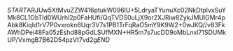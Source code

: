 $START$ARJUw5XtMvuZZW416ptukW096lU+5LdryaTYunuXc02NkDtplvxSuYMk8CL1ObTId0WUrhl2p0FaHUfi/QqTVDS0uLjX9or2XJRiw8ZykJMUlGMr4pAbk8KiqId1rV7P0vxrokn6Uqr3V7s1PB1TrFqRaO5mY9K9W2+0wJKQ//v83FkAWhDPei48Fa05zEshd88pGdLSUfMXN+HR5m7s7ucDD9oMbLnxl71SDUMkUP/VxmgB7B62D54pzVt7vd2g$END$
